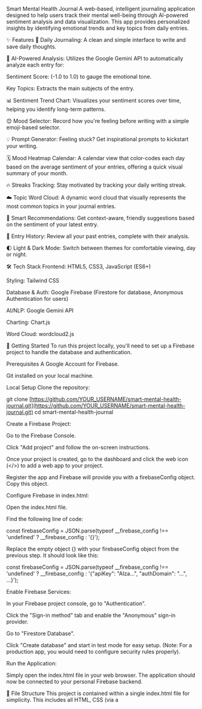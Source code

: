 Smart Mental Health Journal
A web-based, intelligent journaling application designed to help users track their mental well-being through AI-powered sentiment analysis and data visualization. This app provides personalized insights by identifying emotional trends and key topics from daily entries.

✨ Features
📝 Daily Journaling: A clean and simple interface to write and save daily thoughts.

🤖 AI-Powered Analysis: Utilizes the Google Gemini API to automatically analyze each entry for:

Sentiment Score: (-1.0 to 1.0) to gauge the emotional tone.

Key Topics: Extracts the main subjects of the entry.

📊 Sentiment Trend Chart: Visualizes your sentiment scores over time, helping you identify long-term patterns.

😊 Mood Selector: Record how you're feeling before writing with a simple emoji-based selector.

💡 Prompt Generator: Feeling stuck? Get inspirational prompts to kickstart your writing.

🗓️ Mood Heatmap Calendar: A calendar view that color-codes each day based on the average sentiment of your entries, offering a quick visual summary of your month.

🔥 Streaks Tracking: Stay motivated by tracking your daily writing streak.

☁️ Topic Word Cloud: A dynamic word cloud that visually represents the most common topics in your journal entries.

🧠 Smart Recommendations: Get context-aware, friendly suggestions based on the sentiment of your latest entry.

📜 Entry History: Review all your past entries, complete with their analysis.

🌓 Light & Dark Mode: Switch between themes for comfortable viewing, day or night.

🛠️ Tech Stack
Frontend: HTML5, CSS3, JavaScript (ES6+)

Styling: Tailwind CSS

Database & Auth: Google Firebase (Firestore for database, Anonymous Authentication for users)

AI/NLP: Google Gemini API

Charting: Chart.js

Word Cloud: wordcloud2.js

🚀 Getting Started
To run this project locally, you'll need to set up a Firebase project to handle the database and authentication.

Prerequisites
A Google Account for Firebase.

Git installed on your local machine.

Local Setup
Clone the repository:

git clone [https://github.com/YOUR_USERNAME/smart-mental-health-journal.git](https://github.com/YOUR_USERNAME/smart-mental-health-journal.git)
cd smart-mental-health-journal

Create a Firebase Project:

Go to the Firebase Console.

Click "Add project" and follow the on-screen instructions.

Once your project is created, go to the dashboard and click the web icon (</>) to add a web app to your project.

Register the app and Firebase will provide you with a firebaseConfig object. Copy this object.

Configure Firebase in index.html:

Open the index.html file.

Find the following line of code:

const firebaseConfig = JSON.parse(typeof __firebase_config !== 'undefined' ? __firebase_config : '{}');

Replace the empty object {} with your firebaseConfig object from the previous step. It should look like this:

const firebaseConfig = JSON.parse(typeof __firebase_config !== 'undefined' ? __firebase_config : '{"apiKey": "AIza...", "authDomain": "...", ...}');

Enable Firebase Services:

In your Firebase project console, go to "Authentication".

Click the "Sign-in method" tab and enable the "Anonymous" sign-in provider.

Go to "Firestore Database".

Click "Create database" and start in test mode for easy setup. (Note: For a production app, you would need to configure security rules properly).

Run the Application:

Simply open the index.html file in your web browser. The application should now be connected to your personal Firebase backend.

📄 File Structure
This project is contained within a single index.html file for simplicity. This includes all HTML, CSS (via a <style> tag and Tailwind CDN), and JavaScript (via a <script> tag). For a more detailed breakdown, see the file_structure.md document.

⚖️ License
This project is licensed under the MIT License. See the LICENSE file for details."# Mindsprint-Hackathon" 
